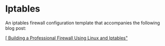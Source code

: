 Iptables
========

An iptables firewall configuration template that accompanies the following blog post:

<a href="http://danielmiessler.com/blog/professional-firewall-iptables/">[ Building a Professional Firewall Using Linux and Iptables"</a>
